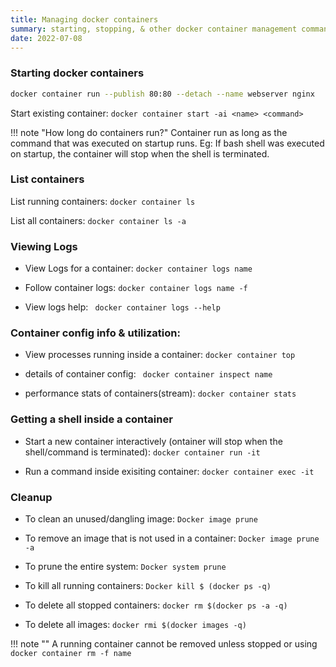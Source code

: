 ```yaml
---
title: Managing docker containers 
summary: starting, stopping, & other docker container management commands
date: 2022-07-08
---
```

### Starting docker containers
```sh
docker container run --publish 80:80 --detach --name webserver nginx
```
Start existing container: `docker container start -ai <name> <command>`

!!! note "How long do containers run?"
    Container run as long as the command that was executed on startup runs. Eg: If bash shell was executed on startup, the container will stop when the shell is terminated.

### List containers
List running containers: `docker container ls`

List all containers: `docker container ls -a`

### Viewing Logs
- View Logs for a container: `docker container logs name`

- Follow container logs: `docker container logs name -f`

- View logs help: ` docker container logs --help`


### Container config info & utilization: 
- View processes running inside a container: `docker container top`

- details of container config: ` docker container inspect name`

- performance stats of containers(stream): `docker container stats`


### Getting a shell inside a container
- Start a new container interactively (ontainer will stop when the shell/command is terminated): `docker container run -it` 

- Run a command inside exisiting container: `docker container exec -it`


### Cleanup

- To clean an unused/dangling image: `Docker image prune`

- To remove an image that is not used in a container: `Docker image prune -a`

- To prune the entire system: `Docker system prune`

- To kill all running containers: `Docker kill $ (docker ps -q)`

- To delete all stopped containers: `docker rm $(docker ps -a -q)`

- To delete all images: `docker rmi $(docker images -q)`

!!! note ""
    A running container cannot be removed unless stopped or using `docker container rm -f name`